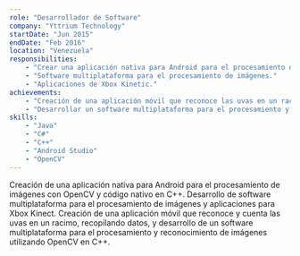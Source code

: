 ```yaml
---
role: "Desarrollador de Software"
company: "Yttrium Technology"
startDate: "Jun 2015"
endDate: "Feb 2016"
location: "Venezuela"
responsibilities:
    - "Crear una aplicación nativa para Android para el procesamiento de imágenes utilizando OpenCV y código Nativo (C++)."
    - "Software multiplataforma para el procesamiento de imágenes."
    - "Aplicaciones de Xbox Kinetic."
achievements:
    - "Creación de una aplicación móvil que reconoce las uvas en un racimo para luego contarlas y recopilar datos."
    - "Desarrollar un software multiplataforma para el procesamiento y reconocimiento de imágenes utilizando OpenCV en C++."
skills:
    - "Java"
    - "C#"
    - "C++"
    - "Android Studio"
    - "OpenCV"
---
```

Creación de una aplicación nativa para Android para el procesamiento de imágenes con OpenCV y código nativo en C++. Desarrollo de software multiplataforma para el procesamiento de imágenes y aplicaciones para Xbox Kinect. Creación de una aplicación móvil que reconoce y cuenta las uvas en un racimo, recopilando datos, y desarrollo de un software multiplataforma para el procesamiento y reconocimiento de imágenes utilizando OpenCV en C++.
